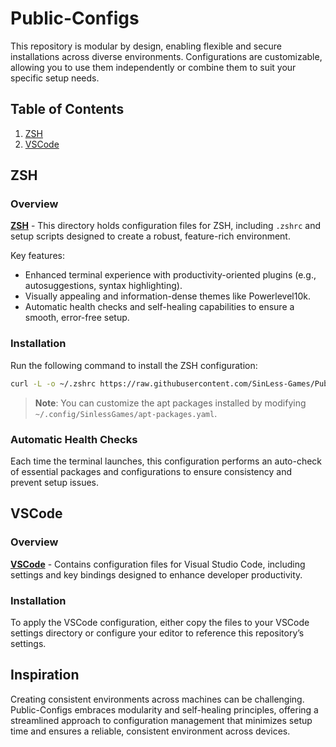 # Public-Configs

This repository is modular by design, enabling flexible and secure installations across diverse environments. Configurations are customizable, allowing you to use them independently or combine them to suit your specific setup needs.

## Table of Contents

1. [ZSH](#zsh)
2. [VSCode](#vscode)

## ZSH

### Overview

[**ZSH**](./zsh) - This directory holds configuration files for ZSH, including `.zshrc` and setup scripts designed to create a robust, feature-rich environment.

Key features:
- Enhanced terminal experience with productivity-oriented plugins (e.g., autosuggestions, syntax highlighting).
- Visually appealing and information-dense themes like Powerlevel10k.
- Automatic health checks and self-healing capabilities to ensure a smooth, error-free setup.

### Installation

Run the following command to install the ZSH configuration:

```zsh
curl -L -o ~/.zshrc https://raw.githubusercontent.com/SinLess-Games/Public-Configs/refs/heads/main/.zshrc && source ~/.zshrc
```

> **Note**: You can customize the apt packages installed by modifying `~/.config/SinlessGames/apt-packages.yaml`.

### Automatic Health Checks
Each time the terminal launches, this configuration performs an auto-check of essential packages and configurations to ensure consistency and prevent setup issues.

## VSCode

### Overview

[**VSCode**](./.vscode) - Contains configuration files for Visual Studio Code, including settings and key bindings designed to enhance developer productivity.

### Installation

To apply the VSCode configuration, either copy the files to your VSCode settings directory or configure your editor to reference this repository’s settings.

## Inspiration

Creating consistent environments across machines can be challenging. Public-Configs embraces modularity and self-healing principles, offering a streamlined approach to configuration management that minimizes setup time and ensures a reliable, consistent environment across devices.